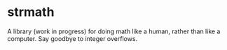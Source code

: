 # strmath
A library (work in progress) for doing math like a human, rather than like a computer. Say goodbye to integer overflows.
